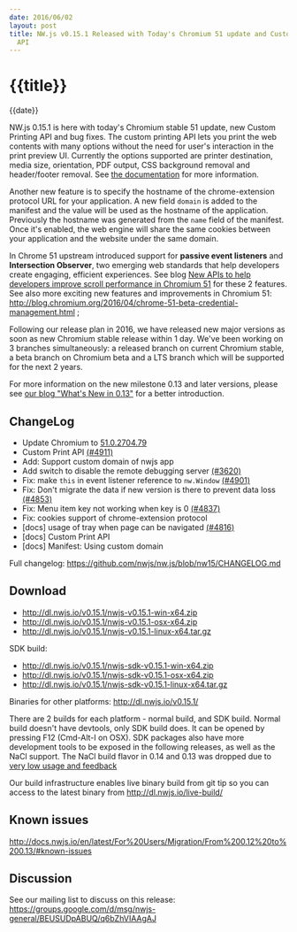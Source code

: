 ```yaml
---
date: 2016/06/02
layout: post
title: NW.js v0.15.1 Released with Today's Chromium 51 update and Custom Printing
  API
---
```


# {{title}}
{{date}}

NW.js 0.15.1 is here with today's Chromium stable 51 update, new Custom Printing API and bug fixes. The custom printing API lets you print the web contents with many options without the need for user's interaction in the print preview UI. Currently the options supported are printer destination, media size, orientation, PDF output, CSS background removal and header/footer removal. See [the documentation](http://docs.nwjs.io/en/nw14/References/Window/#winprintoptions) for more information.

Another new feature is to specify the hostname of the chrome-extension protocol URL for your application. A new field `domain` is added to the manifest and the value will be used as the hostname of the application. Previously the hostname was generated from the `name` field of the manifest. Once it's enabled, the web engine will share the same cookies between your application and the website under the same domain.

In Chrome 51 upstream introduced support for **passive event listeners** and **Intersection Observer**, two emerging web standards that help developers create engaging, efficient experiences. See blog [New APIs to help developers improve scroll performance in Chromium 51](http://blog.chromium.org/2016/05/new-apis-to-help-developers-improve.html) for these 2 features. See also more exciting new features and improvements in Chromium 51: http://blog.chromium.org/2016/04/chrome-51-beta-credential-management.html ;

Following our release plan in 2016, we have released new major versions as soon as new Chromium stable release within 1 day. We've been working on 3 branches simultaneously: a released branch on current Chromium stable, a beta branch on Chromium beta and a LTS branch which will be supported for the next 2 years.

For more information on the new milestone 0.13 and later versions, please see [our blog "What's New in 0.13"](/blog/whats-new-in-0.13) for a better introduction.

## ChangeLog

- Update Chromium to [51.0.2704.79](http://googlechromereleases.blogspot.com/2016/06/stable-channel-update.html)
- Custom Print API [(#4911)](https://github.com/nwjs/nw.js/issues/4911)
- Add: Support custom domain of nwjs app
- Add switch to disable the remote debugging server [(#3620)](https://github.com/nwjs/nw.js/issues/3620)
- Fix: make `this` in event listener reference to `nw.Window` [(#4901)](https://github.com/nwjs/nw.js/issues/4901)
- Fix: Don't migrate the data if new version is there to prevent data loss [(#4853)](https://github.com/nwjs/nw.js/issues/4853)
- Fix: Menu item key not working when key is 0 [(#4837)](https://github.com/nwjs/nw.js/issues/4837)
- Fix: cookies support of chrome-extension protocol
- [docs] usage of tray when page can be navigated [(#4816)](https://github.com/nwjs/nw.js/issues/4816)
- [docs] Custom Print API
- [docs] Manifest: Using custom domain

Full changelog: https://github.com/nwjs/nw.js/blob/nw15/CHANGELOG.md

## Download 

* http://dl.nwjs.io/v0.15.1/nwjs-v0.15.1-win-x64.zip 
* http://dl.nwjs.io/v0.15.1/nwjs-v0.15.1-osx-x64.zip 
* http://dl.nwjs.io/v0.15.1/nwjs-v0.15.1-linux-x64.tar.gz 

SDK build: 
* http://dl.nwjs.io/v0.15.1/nwjs-sdk-v0.15.1-win-x64.zip 
* http://dl.nwjs.io/v0.15.1/nwjs-sdk-v0.15.1-osx-x64.zip 
* http://dl.nwjs.io/v0.15.1/nwjs-sdk-v0.15.1-linux-x64.tar.gz 

Binaries for other platforms: http://dl.nwjs.io/v0.15.1/ 

There are 2 builds for each platform - normal build, and SDK build. Normal build doesn't have devtools, only SDK build does. lt can be opened by pressing F12 (Cmd-Alt-I on OSX). SDK packages also have more development tools to be exposed in the following releases, as well as the NaCl support. The NaCl build flavor in 0.14 and 0.13 was dropped due to [very low usage and feedback](https://groups.google.com/d/msg/nwjs-general/uyNwqEPowd0/RfIDu1EIBQAJ)

Our build infrastructure enables live binary build from git tip so you can access to the latest binary from http://dl.nwjs.io/live-build/ 

## Known issues 
 
http://docs.nwjs.io/en/latest/For%20Users/Migration/From%200.12%20to%200.13/#known-issues

## Discussion

See our mailing list to discuss on this release: https://groups.google.com/d/msg/nwjs-general/BEUSUDpABUQ/q6bZhVIAAgAJ